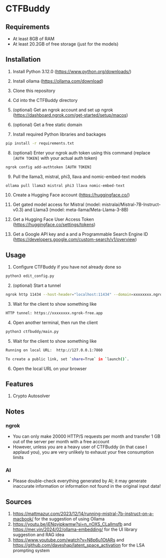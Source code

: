 # CTFBuddy

## Requirements

- At least 8GB of RAM
- At least 20.2GB of free storage (just for the models)

## Installation

1. Install Python 3.12.0 (https://www.python.org/downloads/)
2. Install ollama (https://ollama.com/download)

3. Clone this repository

4. Cd into the CTFBuddy directory

5. (optional) Get an ngrok account and set up ngrok (https://dashboard.ngrok.com/get-started/setup/macos)

6. (optional) Get a free static domain

7. Install required Python libraries and backages

```sh
pip install -r requirements.txt
```

8. (optional) Enter your ngrok auth token using this command (replace `[AUTH TOKEN]` with your actual auth token)

```sh
ngrok config add-authtoken [AUTH TOKEN]
```

9. Pull the llama3, mistral, phi3, llava and nomic-embed-text models

```sh
ollama pull llama3 mistral phi3 llava nomic-embed-text
```

10. Create a Hugging Face account (https://huggingface.co/)

11. Get gated model access for Mistral (model: mistralai/Mistral-7B-Instruct-v0.3) and Llama3 (model: meta-llama/Meta-Llama-3-8B)

12. Get a Hugging Face User Access Token (https://huggingface.co/settings/tokens)

13. Get a Google API key and a and a Programmable Search Engine ID (https://developers.google.com/custom-search/v1/overview)

## Usage

1. Configure CTFBuddy if you have not already done so

```sh
python3 edit_config.py
```

2. (optional) Start a tunnel

```sh
ngrok http 11434 --host-header="localhost:11434" --domain=xxxxxxxx.ngrok-free.app
```

3. Wait for the client to show something like

```sh
HTTP tunnel: https://xxxxxxxx.ngrok-free.app
```

4. Open another terminal, then run the client

```sh
python3 ctfbuddy/main.py
```

5. Wait for the client to show something like

```sh
Running on local URL:  http://127.0.0.1:7860

To create a public link, set `share=True` in `launch()`.
```

6. Open the local URL on your browser

## Features

1. Crypto Autosolver

## Notes

### ngrok

- You can only make 20000 HTTP/S requests per month and transfer 1 GB out of the server per month with a free account
- However, unless you are a heavy user of CTFBuddy (in that case I applaud you), you are very unlikely to exhaust your free consumption limits

### AI

- Please double-check everything generated by AI; it may generate inaccurate information or information not found in the original input data!

## Sources

1. https://mattmazur.com/2023/12/14/running-mistral-7b-instruct-on-a-macbook/ for the suggestion of using Ollama
2. https://youtu.be/jENqvjpkwmw?si=n_nOXS_CLallmsfb and https://mer.vin/2024/02/ollama-embedding/ for the UI library suggestion and RAG idea
3. https://www.youtube.com/watch?v=N8p6u1OtARs and https://github.com/daveshap/latent_space_activation for the LSA prompting system
